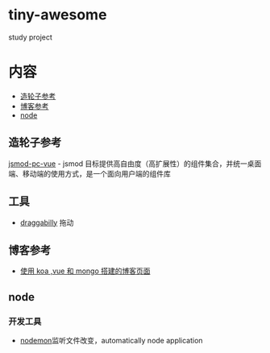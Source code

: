 # tiny-awesome
study project
# 内容 

- [造轮子参考](#造轮子参考) 
- [博客参考](#博客参考) 
- [node](#node) 


## 造轮子参考

[jsmod-pc-vue](https://github.com/chaogao/jsmod-pc-vue) - jsmod 目标提供高自由度（高扩展性）的组件集合，并统一桌面端、移动端的使用方式，是一个面向用户端的组件库

## 工具


- [draggabilly](https://github.com/desandro/draggabilly) 拖动

## 博客参考 

- [ 使用 koa ,vue 和 mongo 搭建的博客页面](https://github.com/Ma63d/kov-blog)
## node

### 开发工具
- [nodemon](https://github.com/remy/nodemon)监听文件改变，automatically node application
